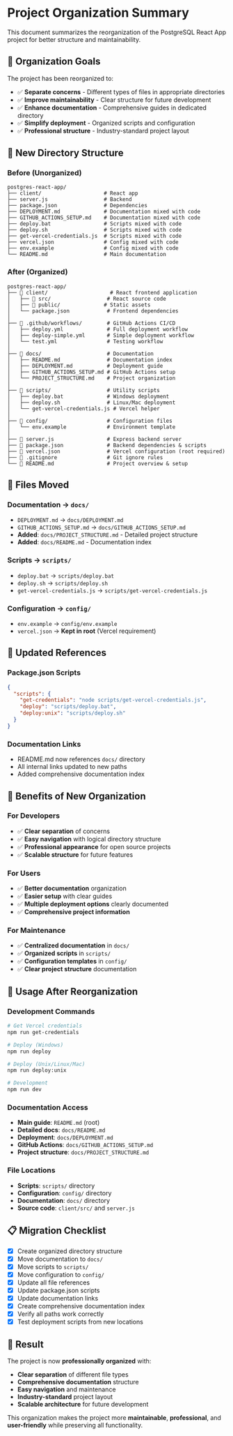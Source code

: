 # Project Organization Summary

This document summarizes the reorganization of the PostgreSQL React App project for better structure and maintainability.

## 🎯 Organization Goals

The project has been reorganized to:
- ✅ **Separate concerns** - Different types of files in appropriate directories
- ✅ **Improve maintainability** - Clear structure for future development
- ✅ **Enhance documentation** - Comprehensive guides in dedicated directory
- ✅ **Simplify deployment** - Organized scripts and configuration
- ✅ **Professional structure** - Industry-standard project layout

## 📁 New Directory Structure

### Before (Unorganized)
```
postgres-react-app/
├── client/                    # React app
├── server.js                  # Backend
├── package.json               # Dependencies
├── DEPLOYMENT.md              # Documentation mixed with code
├── GITHUB_ACTIONS_SETUP.md    # Documentation mixed with code
├── deploy.bat                 # Scripts mixed with code
├── deploy.sh                  # Scripts mixed with code
├── get-vercel-credentials.js  # Scripts mixed with code
├── vercel.json                # Config mixed with code
├── env.example                # Config mixed with code
└── README.md                  # Main documentation
```

### After (Organized)
```
postgres-react-app/
├── 📁 client/                    # React frontend application
│   ├── 📁 src/                  # React source code
│   ├── 📁 public/              # Static assets
│   └── package.json            # Frontend dependencies
│
├── 📁 .github/workflows/        # GitHub Actions CI/CD
│   ├── deploy.yml              # Full deployment workflow
│   ├── deploy-simple.yml       # Simple deployment workflow
│   └── test.yml                # Testing workflow
│
├── 📁 docs/                     # Documentation
│   ├── README.md               # Documentation index
│   ├── DEPLOYMENT.md           # Deployment guide
│   ├── GITHUB_ACTIONS_SETUP.md # GitHub Actions setup
│   └── PROJECT_STRUCTURE.md    # Project organization
│
├── 📁 scripts/                  # Utility scripts
│   ├── deploy.bat              # Windows deployment
│   ├── deploy.sh               # Linux/Mac deployment
│   └── get-vercel-credentials.js # Vercel helper
│
├── 📁 config/                   # Configuration files
│   └── env.example             # Environment template
│
├── 📄 server.js                 # Express backend server
├── 📄 package.json              # Backend dependencies & scripts
├── 📄 vercel.json               # Vercel configuration (root required)
├── 📄 .gitignore                # Git ignore rules
└── 📄 README.md                 # Project overview & setup
```

## 🔄 Files Moved

### Documentation → `docs/`
- `DEPLOYMENT.md` → `docs/DEPLOYMENT.md`
- `GITHUB_ACTIONS_SETUP.md` → `docs/GITHUB_ACTIONS_SETUP.md`
- **Added**: `docs/PROJECT_STRUCTURE.md` - Detailed project structure
- **Added**: `docs/README.md` - Documentation index

### Scripts → `scripts/`
- `deploy.bat` → `scripts/deploy.bat`
- `deploy.sh` → `scripts/deploy.sh`
- `get-vercel-credentials.js` → `scripts/get-vercel-credentials.js`

### Configuration → `config/`
- `env.example` → `config/env.example`
- `vercel.json` → **Kept in root** (Vercel requirement)

## 📝 Updated References

### Package.json Scripts
```json
{
  "scripts": {
    "get-credentials": "node scripts/get-vercel-credentials.js",
    "deploy": "scripts/deploy.bat",
    "deploy:unix": "scripts/deploy.sh"
  }
}
```

### Documentation Links
- README.md now references `docs/` directory
- All internal links updated to new paths
- Added comprehensive documentation index

## 🎯 Benefits of New Organization

### For Developers
- ✅ **Clear separation** of concerns
- ✅ **Easy navigation** with logical directory structure
- ✅ **Professional appearance** for open source projects
- ✅ **Scalable structure** for future features

### For Users
- ✅ **Better documentation** organization
- ✅ **Easier setup** with clear guides
- ✅ **Multiple deployment options** clearly documented
- ✅ **Comprehensive project information**

### For Maintenance
- ✅ **Centralized documentation** in `docs/`
- ✅ **Organized scripts** in `scripts/`
- ✅ **Configuration templates** in `config/`
- ✅ **Clear project structure** documentation

## 🚀 Usage After Reorganization

### Development Commands
```bash
# Get Vercel credentials
npm run get-credentials

# Deploy (Windows)
npm run deploy

# Deploy (Unix/Linux/Mac)
npm run deploy:unix

# Development
npm run dev
```

### Documentation Access
- **Main guide**: `README.md` (root)
- **Detailed docs**: `docs/README.md`
- **Deployment**: `docs/DEPLOYMENT.md`
- **GitHub Actions**: `docs/GITHUB_ACTIONS_SETUP.md`
- **Project structure**: `docs/PROJECT_STRUCTURE.md`

### File Locations
- **Scripts**: `scripts/` directory
- **Configuration**: `config/` directory
- **Documentation**: `docs/` directory
- **Source code**: `client/src/` and `server.js`

## 📋 Migration Checklist

- [x] Create organized directory structure
- [x] Move documentation to `docs/`
- [x] Move scripts to `scripts/`
- [x] Move configuration to `config/`
- [x] Update all file references
- [x] Update package.json scripts
- [x] Update documentation links
- [x] Create comprehensive documentation index
- [x] Verify all paths work correctly
- [x] Test deployment scripts from new locations

## 🎉 Result

The project is now **professionally organized** with:
- **Clear separation** of different file types
- **Comprehensive documentation** structure
- **Easy navigation** and maintenance
- **Industry-standard** project layout
- **Scalable architecture** for future development

This organization makes the project more **maintainable**, **professional**, and **user-friendly** while preserving all functionality.

